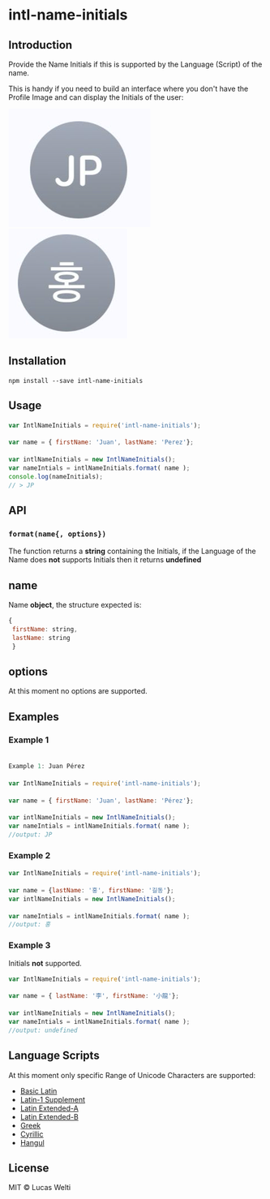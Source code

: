 # intl-name-initials

## Introduction
Provide the Name Initials if this is supported by the Language (Script) of the name.

This is handy if you need to build an interface where you don't have the Profile Image and can display the Initials of the user:


<img src="JPInitials.png">

<img src="Hangul.png" >


## Installation

    npm install --save intl-name-initials

## Usage

```js
var IntlNameInitials = require('intl-name-initials');

var name = { firstName: 'Juan', lastName: 'Perez'};

var intlNameInitials = new IntlNameInitials();
var nameIntials = intlNameInitials.format( name );
console.log(nameInitials);
// > JP

```

## API

### `format(name{, options})`

The function returns a **string** containing the Initials, if the Language of the Name does **not** supports Initials then it returns **undefined**

## name

Name **object**, the structure expected is:
```js
{
 firstName: string,
 lastName: string
 }
```


## options

At this moment no options are supported.


## Examples

### Example 1
```javascript

Example 1: Juan Pérez

var IntlNameInitials = require('intl-name-initials');

var name = { firstName: 'Juan', lastName: 'Pérez'};

var intlNameInitials = new IntlNameInitials();
var nameIntials = intlNameInitials.format( name );
//output: JP
```

### Example 2

```js
var IntlNameInitials = require('intl-name-initials');

var name = {lastName: '홍', firstName: '길동'};
var intlNameInitials = new IntlNameInitials();

var nameIntials = intlNameInitials.format( name );
//output: 홍

```

### Example 3
Initials **not** supported.

```js
var IntlNameInitials = require('intl-name-initials');

var name = { lastName: '李', firstName: '小龍'};

var intlNameInitials = new IntlNameInitials();
var nameIntials = intlNameInitials.format( name );
//output: undefined

```


## Language Scripts

At this moment only specific Range of Unicode Characters are supported:
* [Basic Latin](https://unicode-table.com/en/blocks/basic-latin/)
* [Latin-1 Supplement](https://unicode-table.com/en/blocks/latin-1-supplement/)
* [Latin Extended-A](https://unicode-table.com/en/blocks/latin-extended-a/)
* [Latin Extended-B](https://unicode-table.com/en/blocks/latin-extended-b/)
* [Greek](https://unicode-table.com/en/blocks/greek-coptic/)
* [Cyrillic](https://unicode-table.com/en/blocks/cyrillic/)
* [Hangul](http://www.programminginkorean.com/programming/hangul-in-unicode/hangul-syllables-uac00-ud7a3/)


## License
MIT © Lucas Welti